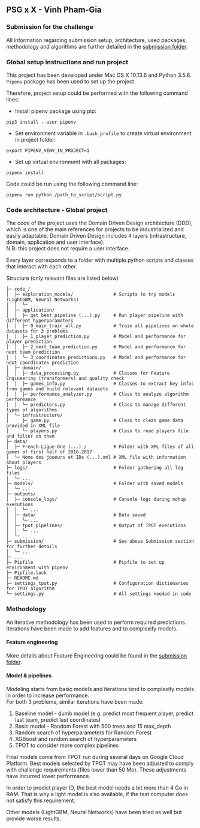 ## PSG x X - Vinh Pham-Gia

### Submission for the challenge
All information regarding submission setup, architecture, used packages, methodology and algorithms are further detailed in the [submission folder](submission/README.md).

### Global setup instructions and run project
This project has been developed under Mac OS X 10.13.6 and Python 3.5.6.  
`Pipenv` package has been used to set up the project.

Therefore, project setup could be performed with the following command lines:
- Install pipenv package using pip:
```
pip3 install --user pipenv
```
- Set environment variable in `.bash_profile` to create virtual environment in project folder:
```
export PIPENV_VENV_IN_PROJECT=1
```
- Set up virtual environment with all packages:
```
pipenv install
```

Code could be run using the following command line:  
```
pipenv run python /path_to_script/script.py
```

### Code architecture - Global project
The code of the project uses the Domain Driven Design architecture (DDD), which is one of the main references for projects to be industrialized and easily adaptable. Domain Driven Design includes 4 layers (infrastructure, domain, application and user interface).  
N.B: this project does not require a user interface.

Every layer corresponds to a folder with multiple python scripts and classes that interact with each other.

Structure (only relevant files are listed below)

    ├─ code_/
    │  ├─ exploration_models/               # Scripts to try models (LightGBM, Neural Networks)
    │  │  └─ ...
    │  ├─ application/
    │  │  ├─ get_best_pipeline (...).py     # Run player pipeline with different hyperparameters
    │  │  ├─ 0_main_train_all.py            # Train all pipelines on whole datasets for 3 problems
    │  │  ├─ 1_player_prediction.py         # Model and performance for player prediction
    │  │  ├─ 2_next_team_prediction.py      # Model and performance for next team prediction
    │  │  └─ 3_coordinates_predictions.py   # Model and performance for next coordinates prediction
    │  ├─ domain/
    │  │  ├─ data_processing.py             # Classes for Feature Engineering (transformers) and quality check
    │  │  ├─ games_info.py                  # Classes to extract key infos from games and build relevant datasets
    │  │  ├─ performance_analyzer.py        # Class to analyze algorithm performance
    │  │  └─ predictors.py                  # Class to manage different types of algorithms
    │  └─ infrastructure/
    │     ├─ game.py                        # Class to clean game data provided in XML file
    │     └─ players.py                     # Class to read players file and filter on them
    ├─ data/
    │  ├─ French-Ligue-One (...) /          # Folder with XML files of all games of first half of 2016-2017
    │  └─ Noms des joueurs et IDs (...).xml # XML file with information about players
    ├─ logs/                                # Folder gathering all log files
    │  └─ ...
    ├─ models/                              # Folder with saved models
    │  └─ ...
    ├─ outputs/
    │  ├─ console_logs/                     # Console logs during nohup executions
    │  │  └─ ...
    │  ├─ data/                             # Data saved
    │  │  └─ ...
    │  ├─ tpot_pipelines/                   # Output of TPOT executions
    │  │  └─ ...
    │  └─ ...
    ├─ submission/                          # See above Submission section for further details
    │  └─ ...
    ├─ ...
    ├─ Pipfile                              # Pipfile to set up environment with pipenv
    ├─ Pipfile.lock                       
    ├─ README.md
    ├─ settings_tpot.py                     # Configuration dictionaries for TPOT algorithm
    └─ settings.py                          # All settings needed in code

### Methodology
An iterative methodology has been used to perform required predictions.
Iterations have been made to add features and to complexify models.

#### Feature engineering
More details about Feature Engineering could be found in the [submission folder](submission/README.md).

#### Model & pipelines
Modeling starts from basic models and iterations tend to complexify models in order to increase performance.  
For both 3 problems, similar iterations have been made:
  1. Baseline model - dumb model (e.g. predict most frequent player, predict last team, predict last coordinates)
  2. Basic model - Random Forest with 500 trees and 15 max_depth
  3. Random search of hyperparameters for Random Forest
  4. XGBoost and random search of hyperparameters
  5. TPOT to consider more complex pipelines

Final models come from TPOT run during several days on Google Cloud Platform. Best models selected by TPOT may have been adjusted to comply with challenge requirements (files lower than 50 Mo). These adjustments have incurred lower performance.

In order to predict player ID, the best model needs a bit more than 4 Go in RAM. That is why a light model is also available, if the test computer does not satisfy this requirement.

Other models (LightGBM, Neural Networks) have been tried as well but provide worse results.
